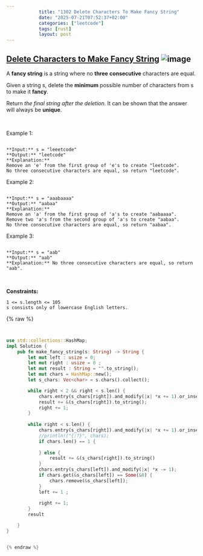 ```yaml
---
            title: "1302 Delete Characters To Make Fancy String"
            date: "2025-07-21T07:52:37+02:00"
            categories: ["leetcode"]
            tags: [rust]
            layout: post
---
```

            
## [Delete Characters to Make Fancy String](https://leetcode.com/problems/delete-characters-to-make-fancy-string) ![image](https://img.shields.io/badge/Difficulty-Easy-brightgreen)

A **fancy string** is a string where no **three** **consecutive** characters are equal.

Given a string s, delete the **minimum** possible number of characters from s to make it **fancy**.

Return *the final string after the deletion*. It can be shown that the answer will always be **unique**.

 

Example 1:

```

**Input:** s = "leeetcode"
**Output:** "leetcode"
**Explanation:**
Remove an 'e' from the first group of 'e's to create "leetcode".
No three consecutive characters are equal, so return "leetcode".

```

Example 2:

```

**Input:** s = "aaabaaaa"
**Output:** "aabaa"
**Explanation:**
Remove an 'a' from the first group of 'a's to create "aabaaaa".
Remove two 'a's from the second group of 'a's to create "aabaa".
No three consecutive characters are equal, so return "aabaa".

```

Example 3:

```

**Input:** s = "aab"
**Output:** "aab"
**Explanation:** No three consecutive characters are equal, so return "aab".

```

 

**Constraints:**

	1 <= s.length <= 105
	s consists only of lowercase English letters.

{% raw %}


```rust


use std::collections::HashMap;
impl Solution {
    pub fn make_fancy_string(s: String) -> String {
        let mut left : usize = 0;
        let mut right : usize = 0 ;
        let mut result : String = "".to_string();
        let mut chars = HashMap::new();
        let s_chars: Vec<char> = s.chars().collect();

        while right < 2 && right < s.len() {
            chars.entry(s_chars[right]).and_modify(|x| *x += 1).or_insert(1);
            result += &(s_chars[right]).to_string();
            right += 1;
        }
 
        while right < s.len() {
            chars.entry(s_chars[right]).and_modify(|x| *x += 1).or_insert(1);
            //println!("{:?}", chars);
            if chars.len() == 1 {
                
            } else {
                result += &(s_chars[right]).to_string()
            }
            chars.entry(s_chars[left]).and_modify(|x| *x -= 1);
            if chars.get(&s_chars[left]) == Some(&0) {
                chars.remove(&s_chars[left]);
            }
            left += 1 ;
            
            right += 1;
        }
        result

    }
}


{% endraw %}
